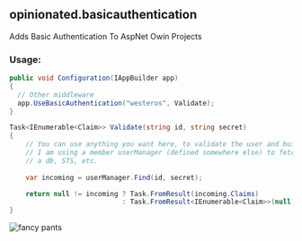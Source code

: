 ## opinionated.basicauthentication

Adds Basic Authentication To AspNet Owin Projects

### Usage:

```csharp
public void Configuration(IAppBuilder app)
{
  // Other middleware
  app.UseBasicAuthentication("westeros", Validate);
}

Task<IEnumerable<Claim>> Validate(string id, string secret)
{
    // You can use anything you want here, to validate the user and build your claims.
    // I am using a member userManager (defined somewhere else) to fetch my user from
    // a db, STS, etc.
    
    var incoming = userManager.Find(id, secret);

    return null != incoming ? Task.FromResult(incoming.Claims) 
                            : Task.FromResult<IEnumerable<Claim>>(null);
}

```

![fancy pants](https://cloud.githubusercontent.com/assets/5928/8072144/c0605708-0ec6-11e5-98d9-b513d342c905.jpg)
